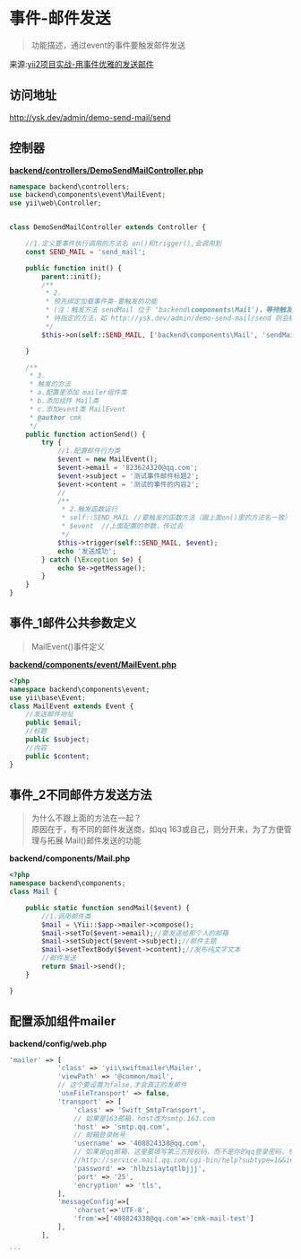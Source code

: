 # 事件-邮件发送
>功能描述，通过event的事件要触发邮件发送  

来源:[yii2项目实战-用事件优雅的发送邮件](http://www.manks.top/document/yii2-event-email-example.html)   


## 访问地址
http://ysk.dev/admin/demo-send-mail/send  

## 控制器
**[backend/controllers/DemoSendMailController.php](https://github.com/408824338/test-yii2/blob/master/backend/controllers/DemoSendMailController.php)** 

```php
namespace backend\controllers;
use backend\components\event\MailEvent;
use yii\web\Controller;


class DemoSendMailController extends Controller {

	//1.定义要事件执行调用的方法名 on()和trigger(),会调用到  
    const SEND_MAIL = 'send_mail';

    public function init() {
        parent::init();
        /**
         * 2.
         * 预先绑定加载事件类-要触发的功能
         * (注：触发方法 sendMail 位于 'backend\components\Mail')，等待触发
         * 待指定的方法，如 http://ysk.dev/admin/demo-send-mail/send 则会触发
         */
        $this->on(self::SEND_MAIL, ['backend\components\Mail', 'sendMail']);

    }

    /**
     * 3.
     * 触发的方法
     * a.配置里添加 mailer组件类
     * b.添加组件 Mail类
     * c.添加event类 MailEvent
     * @author cmk
     */
    public function actionSend() {
        try {
            //1.配置邮件行为类
            $event = new MailEvent();
            $event->email = '823624320@qq.com';
            $event->subject = '测试事件邮件标题2';
            $event->content = '测试的事件的内容2';
            //
            /**
             * 2.触发函数运行
             * self::SEND_MAIL //要触发的函数方法（跟上面on()里的方法名一致）
             * $event  //上面配置的参数，传过去
             */
            $this->trigger(self::SEND_MAIL, $event);
            echo '发送成功';
        } catch (\Exception $e) {
            echo $e->getMessage();
        }
    }
}
```


## 事件_1邮件公共参数定义
>MailEvent()事件定义  

**[backend/components/event/MailEvent.php](https://github.com/408824338/test-yii2/blob/master/backend/components/event/MailEvent.php)**  

```php
<?php
namespace backend\components\event;
use yii\base\Event;
class MailEvent extends Event {
    //发送邮件地址
    public $email;
	//标题 
    public $subject;
    //内容    
	public $content;
}
```

## 事件_2不同邮件方发送方法
>为什么不跟上面的方法在一起？  
>原因在于，有不同的邮件发送商，如qq 163或自己，则分开来，为了方便管理与拓展
Mail()邮件发送的功能  

**backend/components/Mail.php**  

```php
<?php
namespace backend\components;
class Mail {

    public static function sendMail($event) {
        //1.调用邮件类
        $mail = \Yii::$app->mailer->compose();
        $mail->setTo($event->email);//要发送给那个人的邮箱
        $mail->setSubject($event->subject);//邮件主题
        $mail->setTextBody($event->content);//发布纯文字文本
        //邮件发送
        return $mail->send();
    }

}
```

## 配置添加组件mailer
**backend/config/web.php**

````php
'mailer' => [
            'class' => 'yii\swiftmailer\Mailer',
            'viewPath' => '@common/mail',
            // 这个要设置为false,才会真正的发邮件
            'useFileTransport' => false,
            'transport' => [
                'class' => 'Swift_SmtpTransport',
                // 如果是163邮箱，host改为smtp.163.com
                'host' => 'smtp.qq.com',
                // 邮箱登录帐号
                'username' => '408824338@qq.com',
                // 如果是qq邮箱，这里要填写第三方授权码，而不是你的qq登录密码，参考qq邮箱的帮助文档
                //http://service.mail.qq.com/cgi-bin/help?subtype=1&&id=28&&no=1001256
                'password' => 'hlbzsiaytqtlbjjj',
                'port' => '25',
                'encryption' => 'tls',
            ],
            'messageConfig'=>[
                'charset'=>'UTF-8',
                'from'=>['408824338@qq.com'=>'cmk-mail-test']
            ],
        ],

```